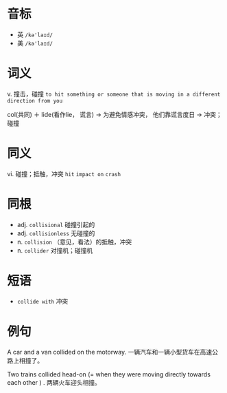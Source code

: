 # 音标

- 英 `/kə'laɪd/`
- 美 `/kə'laɪd/`

# 词义

v. 撞击，碰撞
`to hit something or someone that is moving in a different direction from you`



col(共同) ＋ lide(看作lie， 谎言) → 为避免情感冲突， 他们靠谎言度日 → 冲突； 碰撞

# 同义

vi. 碰撞；抵触，冲突
`hit` `impact on` `crash`

# 同根

- adj. `collisional` 碰撞引起的
- adj. `collisionless` 无碰撞的
- n. `collision` （意见，看法）的抵触，冲突
- n. `collider` 对撞机；碰撞机

# 短语

- `collide with` 冲突

# 例句

A car and a van collided on the motorway.
一辆汽车和一辆小型货车在高速公路上相撞了。

Two trains collided head-on (= when they were moving directly towards each other ) .
两辆火车迎头相撞。


